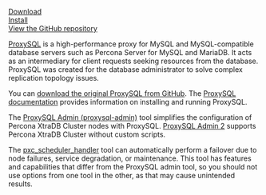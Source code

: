 [Download](https://www.percona.com/download-proxysql)<br>
[Install](install-v2.md)<br>
[View the GitHub repository](https://github.com/percona/proxysql-admin-tool)

[ProxySQL](https://proxysql.com/) is a high-performance proxy for MySQL and MySQL-compatible database servers such as Percona Server for MySQL and MariaDB. It acts as an intermediary for client requests seeking resources from the database. ProxySQL was created for the database administrator to solve complex replication topology issues.

You can [download the original ProxySQL from GitHub](https://github.com/sysown/proxysql/releases). The [ProxySQL documentation](https://proxysql.com/documentation/) provides information on installing and running ProxySQL.

The [ProxySQL Admin (proxysql-admin)](proxysql-admin-tool-v2-config.md) tool simplifies the configuration of Percona XtraDB Cluster nodes with ProxySQL.  [ProxySQL Admin 2](proxysql-admin-tool-functions.md) supports Percona XtraDB Cluster without custom scripts.

The [pxc_scheduler_handler](psh-overview.md) tool can automatically perform a failover due to node failures, service degradation, or maintenance. This tool has features and capabilities that differ from the ProxySQL admin tool, so you should not use options from one tool in the other, as that may cause unintended results.
